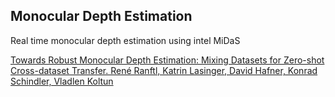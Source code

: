 ## Monocular Depth Estimation 

Real time monocular depth estimation using intel MiDaS 

[Towards Robust Monocular Depth Estimation: Mixing Datasets for Zero-shot Cross-dataset Transfer. René Ranftl, Katrin Lasinger, David Hafner, Konrad Schindler, Vladlen Koltun](https://arxiv.org/abs/1907.01341v3)

